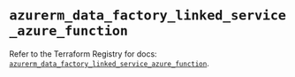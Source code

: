 # `azurerm_data_factory_linked_service_azure_function`

Refer to the Terraform Registry for docs: [`azurerm_data_factory_linked_service_azure_function`](https://registry.terraform.io/providers/hashicorp/azurerm/4.49.0/docs/resources/data_factory_linked_service_azure_function).
